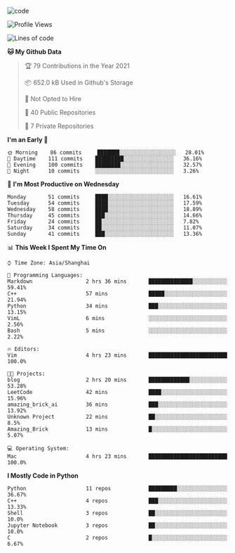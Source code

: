 
<!--
**liuyaanng/liuyaanng** is a ✨ _special_ ✨ repository because its `README.md` (this file) appears on your GitHub profile.

Here are some ideas to get you started:

- 🔭 I’m currently working on ...
- 🌱 I’m currently learning ...
- 👯 I’m looking to collaborate on ...
- 🤔 I’m looking for help with ...
- 💬 Ask me about ...
- 📫 How to reach me: ...
- 😄 Pronouns: ...
- ⚡ Fun fact: ...
-->


![code](https://cdn.jsdelivr.net/gh/liuyaanng/liuyaanng@1.0/code.gif) 

<!--START_SECTION:waka-->
![Profile Views](http://img.shields.io/badge/Profile%20Views-6-blue)

![Lines of code](https://img.shields.io/badge/From%20Hello%20World%20I%27ve%20Written-5.3%20million%20lines%20of%20code-blue)

**🐱 My Github Data** 

> 🏆 79 Contributions in the Year 2021
 > 
> 📦 652.0 kB Used in Github's Storage 
 > 
> 🚫 Not Opted to Hire
 > 
> 📜 40 Public Repositories 
 > 
> 🔑 7 Private Repositories  
 > 
**I'm an Early 🐤** 

```text
🌞 Morning    86 commits     ███████░░░░░░░░░░░░░░░░░░   28.01% 
🌆 Daytime    111 commits    █████████░░░░░░░░░░░░░░░░   36.16% 
🌃 Evening    100 commits    ████████░░░░░░░░░░░░░░░░░   32.57% 
🌙 Night      10 commits     ░░░░░░░░░░░░░░░░░░░░░░░░░   3.26%

```
📅 **I'm Most Productive on Wednesday** 

```text
Monday       51 commits     ████░░░░░░░░░░░░░░░░░░░░░   16.61% 
Tuesday      54 commits     ████░░░░░░░░░░░░░░░░░░░░░   17.59% 
Wednesday    58 commits     ████░░░░░░░░░░░░░░░░░░░░░   18.89% 
Thursday     45 commits     ███░░░░░░░░░░░░░░░░░░░░░░   14.66% 
Friday       24 commits     ██░░░░░░░░░░░░░░░░░░░░░░░   7.82% 
Saturday     34 commits     ██░░░░░░░░░░░░░░░░░░░░░░░   11.07% 
Sunday       41 commits     ███░░░░░░░░░░░░░░░░░░░░░░   13.36%

```


📊 **This Week I Spent My Time On** 

```text
⌚︎ Time Zone: Asia/Shanghai

💬 Programming Languages: 
Markdown                 2 hrs 36 mins       ██████████████░░░░░░░░░░░   59.41% 
C++                      57 mins             █████░░░░░░░░░░░░░░░░░░░░   21.94% 
Python                   34 mins             ███░░░░░░░░░░░░░░░░░░░░░░   13.15% 
VimL                     6 mins              ░░░░░░░░░░░░░░░░░░░░░░░░░   2.56% 
Bash                     5 mins              ░░░░░░░░░░░░░░░░░░░░░░░░░   2.22%

🔥 Editors: 
Vim                      4 hrs 23 mins       █████████████████████████   100.0%

🐱‍💻 Projects: 
blog                     2 hrs 20 mins       █████████████░░░░░░░░░░░░   53.28% 
LeetCode                 42 mins             ████░░░░░░░░░░░░░░░░░░░░░   15.96% 
amazing_brick_ai         36 mins             ███░░░░░░░░░░░░░░░░░░░░░░   13.92% 
Unknown Project          22 mins             ██░░░░░░░░░░░░░░░░░░░░░░░   8.5% 
Amazing_Brick            13 mins             █░░░░░░░░░░░░░░░░░░░░░░░░   5.07%

💻 Operating System: 
Mac                      4 hrs 23 mins       █████████████████████████   100.0%

```

**I Mostly Code in Python** 

```text
Python                   11 repos            █████████░░░░░░░░░░░░░░░░   36.67% 
C++                      4 repos             ███░░░░░░░░░░░░░░░░░░░░░░   13.33% 
Shell                    3 repos             ██░░░░░░░░░░░░░░░░░░░░░░░   10.0% 
Jupyter Notebook         3 repos             ██░░░░░░░░░░░░░░░░░░░░░░░   10.0% 
C                        2 repos             █░░░░░░░░░░░░░░░░░░░░░░░░   6.67%

```



<!--END_SECTION:waka-->
